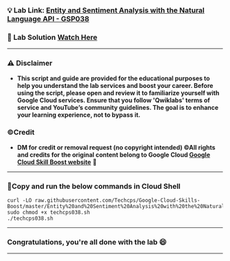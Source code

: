 
### 💡 Lab Link: [Entity and Sentiment Analysis with the Natural Language API - GSP038](https://www.cloudskillsboost.google/focuses/1843?parent=catalog)

### 🚀 Lab Solution [Watch Here](https://youtu.be/-el4MpSBpMQ)

---

### ⚠️ Disclaimer

- **This script and guide are provided for  the educational purposes to help you understand the lab services and boost your career. Before using the script, please open and review it to familiarize yourself with Google Cloud services. Ensure that you follow 'Qwiklabs' terms of service and YouTube’s community guidelines. The goal is to enhance your learning experience, not to bypass it.**

### ©Credit

- **DM for credit or removal request (no copyright intended) ©All rights and credits for the original content belong to Google Cloud [Google Cloud Skill Boost website](https://www.cloudskillsboost.google/)** 🙏

---

### 🚨Copy and run the below commands in Cloud Shell

```
curl -LO raw.githubusercontent.com/Techcps/Google-Cloud-Skills-Boost/master/Entity%20and%20Sentiment%20Analysis%20with%20the%20Natural%20Language%20API/techcps038.sh
sudo chmod +x techcps038.sh
./techcps038.sh
```

---

### Congratulations, you're all done with the lab 😄

---